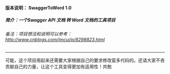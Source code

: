 #### 版本说明： SwaggerToWord 1.0
##### 简介：一个Swagger API 文档 转 Word 文档的工具项目
###### 备注：项目想法和说明可以参考：http://www.cnblogs.com/jmcui/p/8298823.html
-------------------------------------------------
可能，这个项目用起来还需要大家根据自己的要求修改蛮多代码的。还请大家不吝贡献自己的力量，让这个工具变得更加有适用性！共勉
